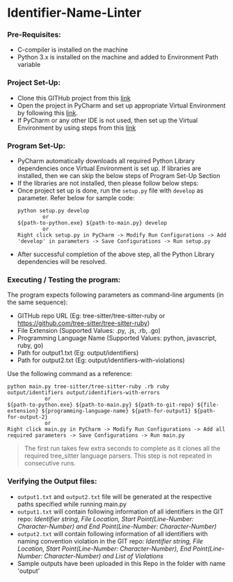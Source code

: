 # Identifier-Name-Linter

### Pre-Requisites:
* C-compiler is installed on the machine
* Python 3.x is installed on the machine and added to Environment Path variable


### Project Set-Up:
* Clone this GITHub project from this [link](https://github.com/sreya2906/Identifier-Name-Linter)
* Open the project in PyCharm and set up appropriate Virtual Environment by following this [link](https://www.jetbrains.com/help/pycharm/creating-virtual-environment.html#python_create_virtual_env).
* If PyCharm or any other IDE is not used, then set up the Virtual Environment by using steps from this [link](https://packaging.python.org/guides/installing-using-pip-and-virtual-environments/) 

### Program Set-Up:
* PyCharm automatically downloads all required Python Library dependencies once Virtual Environment is set up. If libraries are installed, then we can skip the below steps of Program Set-Up Section
* If the libraries are not installed, then please follow below steps:
* Once project set up is done, run the `setup.py` file with `develop` as parameter. Refer below for sample code:
    ```
    python setup.py develop
            or
    ${path-to-python.exe} ${path-to-main.py} develop
            or
    Right click setup.py in PyCharm -> Modify Run Configurations -> Add 'develop' in parameters -> Save Configurations -> Run setup.py
    ```
* After successful completion of the above step, all the Python Library dependencies will be resolved.

### Executing / Testing the program:

The program expects following parameters as command-line arguments (in the same sequence):
* GITHub repo URL (Eg: tree-sitter/tree-sitter-ruby or https://github.com/tree-sitter/tree-sitter-ruby)
* File Extension (Supported Values: .py, .js, .rb, .go)
* Programming Language Name (Supported Values: python, javascript, ruby, go)
* Path for output1.txt (Eg: output/identifiers)
* Path for output2.txt (Eg: output/identifiers-with-violations)

Use the following command as a reference:
```
python main.py tree-sitter/tree-sitter-ruby .rb ruby output/identifiers output/identifiers-with-errors
            or
${path-to-python.exe} ${path-to-main.py} ${path-to-git-repo} ${file-extension} ${programming-language-name} ${path-for-output1} ${path-for-output-2}
            or
Right click main.py in PyCharm -> Modify Run Configurations -> Add all required parameters -> Save Configurations -> Run main.py
```

> The first run takes few extra seconds to complete as it clones all the required tree_sitter language parsers. This step is not repeated in consecutive runs. 


### Verifying the Output files:
* `output1.txt` and `output2.txt` file will be generated at the respective paths specified while running main.py
* `output1.txt` will contain following information of all identifiers in the GIT repo: *Identifier string, File Location, Start Point(Line-Number: Character-Number) and End Point(Line-Number: Character-Number)*
* `output2.txt` will contain following information of all identifiers with naming convention violation in the GIT repo: *Identifier string, File Location, Start Point(Line-Number: Character-Number), End Point(Line-Number: Character-Number) and List of Violations*
* Sample outputs have been uploaded in this Repo in the folder with name 'output'
